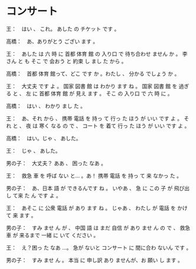 # コンサート

王：　はい 、 これ。 あした の チケット です 。

高橋：　あ、ありがとう ござい ます 。

王：　あした は 六 時 に 首都 体育 館 の 入り口 で 待ち合わせ ません か 。
李さん と も そこ で 会おう と 約束 し まし た から 。

高橋：　首都 体育 館って、どこ です か 。わたし 、 分かる でしょう か 。

王：　大丈夫 です よ 。
国家 図書 館 は わかり ます ね 。
国家 図書 館 を 過ぎる と 、
左 に 首都 体育 館 が 見え ます 。
そこ の 入り口 で 六 時 に 。

高橋：　はい 、 わかり まし た 。

王：　あ、それ から 、 携帯 電話 を 持っ て 行っ た ほう が いい です よ 。
それ と 、 夜 は 寒く なる の で 、 コート を 着て 行っ た ほう が いい です よ 。

高橋：　はい。じゃ 、 あした。

王：　じゃ 、 あした。

男の子：　大丈夫？
ああ 、 困った なあ 。

王：　救急 車 を 呼ば ない と… 。あ！
携帯 電話 を 持っ て 来 なかっ た 。

男の子：　あ、日本 語 が できるんです ね 。
いやあ 、 急 に この 子 が 飛び出し て来 た ん です よ 。

王：　あそこ に 公衆 電話 が あり ます ね 。
じゃあ 、 わたし が 電話 を かけ て 来 ます 。

男の子：　すみ ませ ん が 、 中国 語 は まだ 自信 が あり ませ ん の で 、 救急 車 が 来るまで 一緒 に いて ください 。

王：　え？困っ た なあ …。
急が ないと コンサート に 間に合わ ないん です 。

男の子：　すみ ませ ん 。
本当 に 申し訳 あり ませんが、お 願い し ます 。

